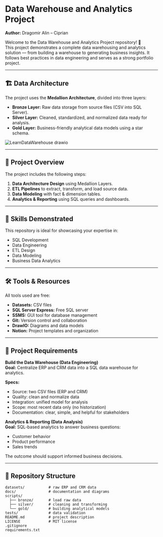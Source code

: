 # Data Warehouse and Analytics Project

**Author:** Dragomir Alin – Ciprian

Welcome to the Data Warehouse and Analytics Project repository! 🚀  
This project demonstrates a complete data warehousing and analytics solution — from building a warehouse to generating business insights. It follows best practices in data engineering and serves as a strong portfolio project.

---

## 🏗️ Data Architecture

The project uses the **Medallion Architecture**, divided into three layers:

- **Bronze Layer:** Raw data storage from source files (CSV into SQL Server).
- **Silver Layer:** Cleaned, standardized, and normalized data ready for analysis.
- **Gold Layer:** Business-friendly analytical data models using a star schema.

![LearnDataWarehouse drawio](https://github.com/user-attachments/assets/d92469fb-6df8-426e-ac64-9d2f007bced2)

---

## 📖 Project Overview

The project includes the following steps:

1. **Data Architecture Design** using Medallion Layers.
2. **ETL Pipelines** to extract, transform, and load source data.
3. **Data Modeling** with fact & dimension tables.
4. **Analytics & Reporting** using SQL queries and dashboards.

---

## 🎯 Skills Demonstrated

This repository is ideal for showcasing your expertise in:

- SQL Development  
- Data Engineering  
- ETL Design  
- Data Modeling  
- Business Data Analytics  

---

## 🛠️ Tools & Resources

All tools used are free:

- **Datasets:** CSV files
- **SQL Server Express:** Free SQL server
- **SSMS:** GUI tool for database management
- **Git:** Version control and collaboration
- **DrawIO:** Diagrams and data models
- **Notion:** Project templates and organization

---

## 🚀 Project Requirements

**Build the Data Warehouse (Data Engineering)**  
**Goal:** Centralize ERP and CRM data into a SQL data warehouse for analytics.

**Specs:**  
- Source: two CSV files (ERP and CRM)  
- Quality: clean and normalize data  
- Integration: unified model for analysis  
- Scope: most recent data only (no historization)  
- Documentation: clear, simple, and helpful for stakeholders  

**Analytics & Reporting (Data Analysis)**  
**Goal:** SQL-based analytics to answer business questions:

- Customer behavior  
- Product performance  
- Sales trends  

The outcome should support informed business decisions.

---

## 📂 Repository Structure

```text
datasets/           # raw ERP and CRM data
docs/               # documentation and diagrams
scripts/
  ├── bronze/       # load raw data
  ├── silver/       # cleaning and transforming
  └── gold/         # building analytical models
tests/              # data validation
README.md           # project description
LICENSE             # MIT license
.gitignore
requirements.txt
